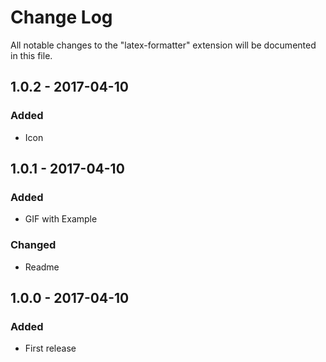 # Change Log
All notable changes to the "latex-formatter" extension will be documented in this file.

## 1.0.2 - 2017-04-10
### Added
- Icon
## 1.0.1 - 2017-04-10
### Added
- GIF with Example
### Changed
- Readme
## 1.0.0 - 2017-04-10
### Added
- First release